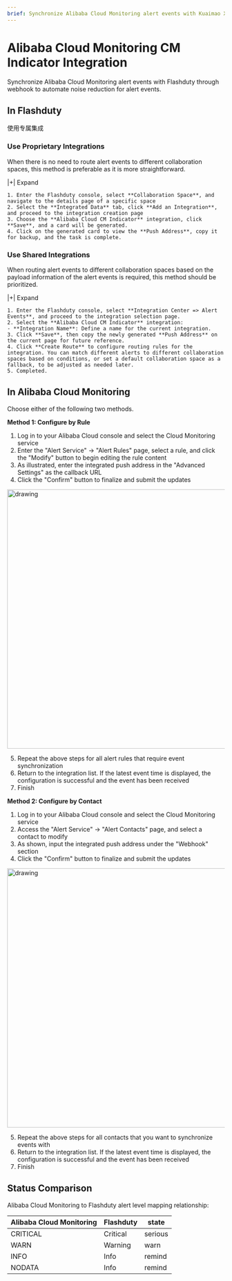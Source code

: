 ```yaml
---
brief: Synchronize Alibaba Cloud Monitoring alert events with Kuaimao Xingyun via webhook to automate noise reduction for alert events
---
```


# Alibaba Cloud Monitoring CM Indicator Integration

Synchronize Alibaba Cloud Monitoring alert events with Flashduty through webhook to automate noise reduction for alert events.

## In Flashduty
使用专属集成

### Use Proprietary Integrations

When there is no need to route alert events to different collaboration spaces, this method is preferable as it is more straightforward.

|+| Expand

    1. Enter the Flashduty console, select **Collaboration Space**, and navigate to the details page of a specific space
    2. Select the **Integrated Data** tab, click **Add an Integration**, and proceed to the integration creation page
    3. Choose the **Alibaba Cloud CM Indicator** integration, click **Save**, and a card will be generated.
    4. Click on the generated card to view the **Push Address**, copy it for backup, and the task is complete.

### Use Shared Integrations

When routing alert events to different collaboration spaces based on the payload information of the alert events is required, this method should be prioritized.

|+| Expand

    1. Enter the Flashduty console, select **Integration Center => Alert Events**, and proceed to the integration selection page.
    2. Select the **Alibaba Cloud CM Indicator** integration:
    - **Integration Name**: Define a name for the current integration.
    3. Click **Save**, then copy the newly generated **Push Address** on the current page for future reference.
    4. Click **Create Route** to configure routing rules for the integration. You can match different alerts to different collaboration spaces based on conditions, or set a default collaboration space as a fallback, to be adjusted as needed later.
    5. Completed.

## In Alibaba Cloud Monitoring
Choose either of the following two methods.

**Method 1: Configure by Rule**

1. Log in to your Alibaba Cloud console and select the Cloud Monitoring service
2. Enter the "Alert Service" -> "Alert Rules" page, select a rule, and click the "Modify" button to begin editing the rule content
3. As illustrated, enter the integrated push address in the "Advanced Settings" as the callback URL
4. Click the "Confirm" button to finalize and submit the updates

<img alt="drawing" width="600" src="https://fcdoc.github.io/img/zh/flashduty/mixin/alert_integration/aliyun_cm_metric/1.avif" />

5. Repeat the above steps for all alert rules that require event synchronization
6. Return to the integration list. If the latest event time is displayed, the configuration is successful and the event has been received
7. Finish

**Method 2: Configure by Contact**

1. Log in to your Alibaba Cloud console and select the Cloud Monitoring service
2. Access the "Alert Service" -> "Alert Contacts" page, and select a contact to modify
3. As shown, input the integrated push address under the "Webhook" section
4. Click the "Confirm" button to finalize and submit the updates

<img alt="drawing" width="600" src="https://fcdoc.github.io/img/zh/flashduty/mixin/alert_integration/aliyun_cm_metric/2.avif" />

5. Repeat the above steps for all contacts that you want to synchronize events with
6. Return to the integration list. If the latest event time is displayed, the configuration is successful and the event has been received
7. Finish

## Status Comparison

Alibaba Cloud Monitoring to Flashduty alert level mapping relationship:

| Alibaba Cloud Monitoring |  Flashduty  | state |
| ------------ | -------- | ---- |
| CRITICAL     | Critical | serious |
| WARN         | Warning  | warn |
| INFO         | Info     | remind |
| NODATA       | Info     | remind |